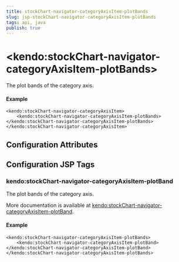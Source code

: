 ```yaml
---
title: stockChart-navigator-categoryAxisItem-plotBands
slug: jsp-stockChart-navigator-categoryAxisItem-plotBands
tags: api, java
publish: true
---
```


# \<kendo:stockChart-navigator-categoryAxisItem-plotBands\>

The plot bands of the category axis.

#### Example
    <kendo:stockChart-navigator-categoryAxisItem>
        <kendo:stockChart-navigator-categoryAxisItem-plotBands></kendo:stockChart-navigator-categoryAxisItem-plotBands>
    </kendo:stockChart-navigator-categoryAxisItem>

## Configuration Attributes


##  Configuration JSP Tags

### kendo:stockChart-navigator-categoryAxisItem-plotBand

The plot bands of the category axis.

More documentation is available at [kendo:stockChart-navigator-categoryAxisItem-plotBand](/kendo-ui/api/wrappers/jsp/stockchart/navigator-categoryaxisitem-plotband).

#### Example

    <kendo:stockChart-navigator-categoryAxisItem-plotBands>
        <kendo:stockChart-navigator-categoryAxisItem-plotBand></kendo:stockChart-navigator-categoryAxisItem-plotBand>
    </kendo:stockChart-navigator-categoryAxisItem-plotBands>

